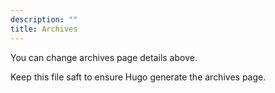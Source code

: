 ```yaml
---
description: ""
title: Archives
---
```


You can change archives page details above.

Keep this file saft to ensure Hugo generate the archives page.

